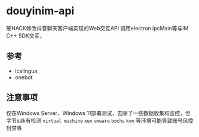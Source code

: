 # douyinim-api
硬HACK修改抖音聊天客户端实现的Web交互API
调用electron ipcMain等与IM C++ SDK交互，


## 参考
- icalingua
- onebot

## 注意事项
仅在Windows Server、Windows 11部署测试，去除了一些数据收集和监控，但字节sdk有检测 `virtual machine` `xen` `vmware` `bochs` `kvm` 等环境可能导致账号风控封禁等

